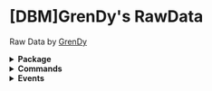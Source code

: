# [DBM]GrenDy's RawData
Raw Data by [GrenDy](https://github.com/Gr3nDy)

<details><summary><b>Package</b></summary>
</details>

<details><summary><b>Commands</b></summary>

* [Userinfo](https://github.com/Gr3nDy/DBM-RawData/blob/master/Commands/userinfo/Help.md)
* [Purge](https://github.com/Gr3nDy/DBM-RawData/blob/master/Commands/purge/help.md)
* [Announce](https://github.com/Gr3nDy/DBM-RawData/blob/master/Commands/announce/Help.md)
* [Embed Builder](https://github.com/Gr3nDy/DBM-Embed-Builder)
</details>

<details><summary><b>Events</b></summary>

* `none`
</details>
